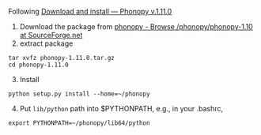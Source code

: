 Following [Download and install — Phonopy v.1.11.0](https://atztogo.github.io/phonopy/install.html)

1. Download the package from  [phonopy - Browse /phonopy/phonopy-1.10 at SourceForge.net](https://sourceforge.net/projects/phonopy/files/phonopy/phonopy-1.10/)
2. extract package
```
tar xvfz phonopy-1.11.0.tar.gz
cd phonopy-1.11.0
```
3. Install

```
python setup.py install --home=~/phonopy

```
4. Put `lib/python` path into $PYTHONPATH, e.g., in your .bashrc,

```
export PYTHONPATH=~/phonopy/lib64/python
```
